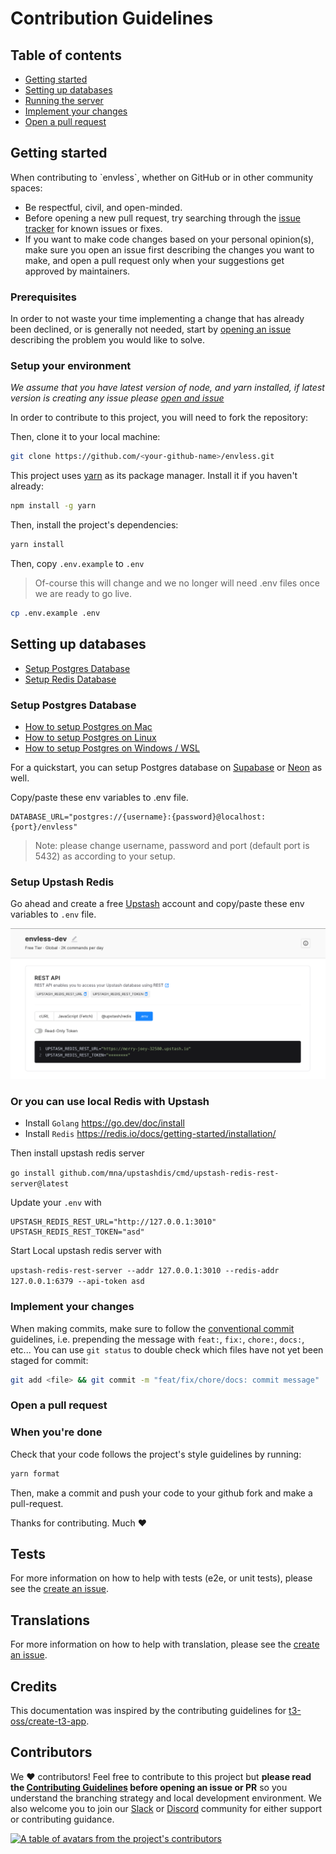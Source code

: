 # Contribution Guidelines

## Table of contents

- <a href="#start">Getting started</a>
- <a href="#setup">Setting up databases</a>
- <a href="#server">Running the server</a>
- <a href="#changes">Implement your changes</a>
- <a href="#pr">Open a pull request</a>

<h2 id="start">Getting started</h2>
When contributing to `envless`, whether on GitHub or in other community spaces:

- Be respectful, civil, and open-minded.
- Before opening a new pull request, try searching through the [issue tracker](https://github.com/envless/envless/issues) for known issues or fixes.
- If you want to make code changes based on your personal opinion(s), make sure you open an issue first describing the changes you want to make, and open a pull request only when your suggestions get approved by maintainers.

### Prerequisites

In order to not waste your time implementing a change that has already been declined, or is generally not needed, start by [opening an issue](https://github.com/envless/envless/issues/new) describing the problem you would like to solve.

### Setup your environment

_We assume that you have latest version of node, and yarn installed, if latest version is creating any issue please [open and issue](https://github.com/envless/envless/issues/new)_

In order to contribute to this project, you will need to fork the repository:

Then, clone it to your local machine:

```bash
git clone https://github.com/<your-github-name>/envless.git
```

This project uses [yarn](https://yarnpkg.com/) as its package manager. Install it if you haven't already:

```bash
npm install -g yarn
```

Then, install the project's dependencies:

```bash
yarn install
```

Then, copy `.env.example` to `.env`

> Of-course this will change and we no longer will need .env files once we are ready to go live.

```bash
cp .env.example .env
```

<h2 id="setup">Setting up databases</h2>

- <a href="#postgres">Setup Postgres Database</a>
- <a href="#redis">Setup Redis Database</a>

<h3 id="postgres">Setup Postgres Database</h3>

- [How to setup Postgres on Mac](/setup/postgres-on-mac.md)
- [How to setup Postgres on Linux](/setup/postgres-on-linux.md)
- [How to setup Postgres on Windows / WSL](/setup/postgres-on-windows.md)

For a quickstart, you can setup Postgres database on [Supabase](https://supabase.com/) or [Neon](https://neon.tech/) as well.

Copy/paste these env variables to .env file.

```
DATABASE_URL="postgres://{username}:{password}@localhost:{port}/envless"
```

> Note: please change username, password and port (default port is 5432) as according to your setup.

<h3 id="redis">Setup Upstash Redis</h3>

Go ahead and create a free [Upstash](https://upstash.com/) account and copy/paste these env variables to `.env` file.

![upstash](./.github/images/upstash.png)

### Or you can use local Redis with Upstash

- Install `Golang` https://go.dev/doc/install
- Install `Redis` https://redis.io/docs/getting-started/installation/

Then install upstash redis server

`go install github.com/mna/upstashdis/cmd/upstash-redis-rest-server@latest`

Update your `.env` with

```
UPSTASH_REDIS_REST_URL="http://127.0.0.1:3010"
UPSTASH_REDIS_REST_TOKEN="asd"
```

Start Local upstash redis server with

`upstash-redis-rest-server --addr 127.0.0.1:3010 --redis-addr 127.0.0.1:6379 --api-token asd`

### Implement your changes

When making commits, make sure to follow the [conventional commit](https://www.conventionalcommits.org/en/v1.0.0/) guidelines, i.e. prepending the message with `feat:`, `fix:`, `chore:`, `docs:`, etc... You can use `git status` to double check which files have not yet been staged for commit:

```bash
git add <file> && git commit -m "feat/fix/chore/docs: commit message"
```

<h3 id="pr">Open a pull request</h3>

### When you're done

Check that your code follows the project's style guidelines by running:

```bash
yarn format
```

Then, make a commit and push your code to your github fork and make a pull-request.

Thanks for contributing. Much ❤️

## Tests

For more information on how to help with tests (e2e, or unit tests), please see the [create an issue](https://github.com/envless/envless/issues/new).

## Translations

For more information on how to help with translation, please see the [create an issue](https://github.com/envless/envless/issues/new).

## Credits

This documentation was inspired by the contributing guidelines for [t3-oss/create-t3-app](https://github.com/t3-oss/create-t3-app/blob/next/CONTRIBUTING.md).

<h2 id="contributors">Contributors</h2>

We ❤️ contributors! Feel free to contribute to this project but **please read the [Contributing Guidelines](CONTRIBUTING.md) before opening an issue or PR** so you understand the branching strategy and local development environment. We also welcome you to join our [Slack](https://dub.sh/envless-slack) or [Discord](https://dub.sh/envless-discord) community for either support or contributing guidance.

<a href="https://github.com/envless/envless/graphs/contributors">
  <p>
    <img src="https://contrib.rocks/image?repo=envless/envless" alt="A table of avatars from the project's contributors" />
  </p>
</a>
